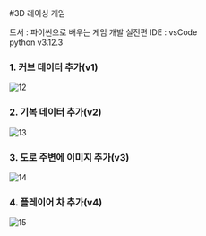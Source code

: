 #3D 레이싱 게임  

도서 : 파이썬으로 배우는 게임 개발 실전편
IDE : vsCode  
python v3.12.3  

### 1. 커브 데이터 추가(v1)
![12](https://github.com/doomout/Python_Racer/assets/13861731/44a419cc-08ce-4f5f-bd4e-9778a6684dd5)

### 2. 기복 데이터 추가(v2)
![13](https://github.com/doomout/Python_Racer/assets/13861731/192ac044-3885-473e-a9de-5627bfe144f1)

### 3. 도로 주변에 이미지 추가(v3)
![14](https://github.com/doomout/Python_Racer/assets/13861731/1af21ef1-58d2-465a-b78e-03271747ede5)

### 4. 플레이어 차 추가(v4)
![15](https://github.com/doomout/Python_Racer/assets/13861731/99ab64a9-ba1d-40a1-89ea-f4d406a2bad9)